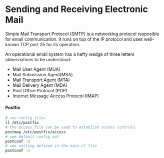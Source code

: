 # Sending and Receiving Electronic Mail

Simple Mail Transport Protocol (SMTP) is a networking protocol resposible for email communication. It runs on top of the IP protocol and uses well-known TCP port 25 for its operation. 

An operational email system has a hefty wedge of three letters abberviations to be understood:
* Mail User Agent (MUA)
* Mail Submission Agent(MSA)
* Mail Transport Agent (MTA) 
* Mail Delivery Agent (MDA)
* Post Office Protocol (POP)
* Internet Message Access Protocol (IMAP)

#### Postfix

```bash
# see config files
ll /etc/postfix
# the access file can be used to establish access controls
postmap /etc/postfix/access
# see default config not 
postconf -d
# see setting defined in the main.cf file
postconf -n
```